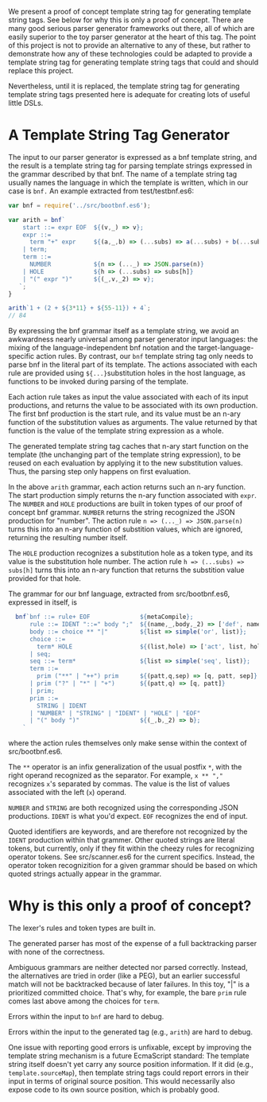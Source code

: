 We present a proof of concept template string tag for generating template string tags. See below for why this is only a proof of concept. There are many good serious parser generator frameworks out there, all of which are easily superior to the toy parser generator at the heart of this tag. The point of this project is not to provide an alternative to any of these, but rather to demonstrate how any of these technologies could be adapted to provide a template string tag for generating template string tags that could and should replace this project.

Nevertheless, until it is replaced, the template string tag for generating template string tags presented here is adequate for creating lots of useful little DSLs.

# A Template String Tag Generator

The input to our parser generator is expressed as a bnf template string, and the result is a template string tag for parsing template strings expressed in the grammar described by that bnf. The name of a template string tag usually names the language in which the template is written, which in our case is ```bnf.``` An example extracted from test/testbnf.es6:

```javascript
var bnf = require('../src/bootbnf.es6');

var arith = bnf`
    start ::= expr EOF  ${(v,_) => v};
    expr ::=
      term "+" expr     ${(a,_,b) => (...subs) => a(...subs) + b(...subs)}
    | term;
    term ::=
      NUMBER            ${n => (..._) => JSON.parse(n)}
    | HOLE              ${h => (...subs) => subs[h]}
    | "(" expr ")"      ${(_,v,_2) => v};
   `;
}

arith`1 + (2 + ${3*11} + ${55-11}) + 4`;
// 84

```

By expressing the bnf grammar itself as a template string, we avoid an awkwardness nearly universal among parser generator input languages: the mixing of the language-independent bnf notation and the target-language-specific action rules. By contrast, our ```bnf``` template string tag only needs to parse bnf in the literal part of its template. The actions associated with each rule are provided using  ```${...}```substitution holes in the host language, as functions to be invoked during parsing of the template.

Each action rule takes as input the value associated with each of its input productions, and returns the value to be associated with its own production. The first bnf production is the start rule, and its value must be an n-ary function of the substitution values as arguments. The value returned by that function is the value of the template string expression as a whole.

The generated template string tag caches that n-ary start function on the template (the unchanging part of the template string expression), to be reused on each evaluation by applying it to the new substitution values. Thus, the parsing step only happens on first evaluation.

In the above ```arith``` grammar, each action returns such an n-ary function. The start production simply returns the n-ary function associated with ```expr```. The ```NUMBER``` and ```HOLE``` productions are built in token types of our proof of concept bnf grammar. ```NUMBER``` returns the string recognized the JSON production for "number". The action rule ```n => (..._) => JSON.parse(n)``` turns this into an n-ary function of substition values, which are ignored, returning the resulting number itself.

The ```HOLE``` production recognizes a substitution hole as a token type, and its value is the substitution hole number. The action rule ```h => (...subs) => subs[h]``` turns this into an n-ary function that returns the substition value provided for that hole.

The grammar for our bnf language, extracted from src/bootbnf.es6, expressed in itself, is

```javascript
  bnf`bnf ::= rule+ EOF              ${metaCompile};
      rule ::= IDENT "::=" body ";"  ${(name,_,body,_2) => ['def', name, body]};
      body ::= choice ** "|"         ${list => simple('or', list)};
      choice ::=
        term* HOLE                   ${(list,hole) => ['act', list, hole]}
      | seq;
      seq ::= term*                  ${list => simple('seq', list)};
      term ::=
        prim ("**" | "++") prim      ${(patt,q,sep) => [q, patt, sep]}
      | prim ("?" | "*" | "+")       ${(patt,q) => [q, patt]}
      | prim;
      prim ::=
        STRING | IDENT
      | "NUMBER" | "STRING" | "IDENT" | "HOLE" | "EOF"
      | "(" body ")"                 ${(_,b,_2) => b};
    `
```

where the action rules themselves only make sense within the context of src/bootbnf.es6.

The ```**``` operator is an infix generalization of the usual postfix ```*```, with the right operand recognized as the separator. For example, ```x ** ","``` recognizes ```x```'s separated by commas. The value is the list of values associated with the left (```x```) operand.

```NUMBER``` and ```STRING``` are both recognized using the corresponding JSON productions. ```IDENT``` is what you'd expect. ```EOF``` recognizes the end of input.

Quoted identifiers are keywords, and are therefore not recognized by the ```IDENT``` production within that grammer. Other quoted strings are literal tokens, but currently, only if they fit within the cheezy rules for recognizing operator tokens. See src/scanner.es6 for the current specifics. Instead, the operator token recognizition for a given grammar should be based on which quoted strings actually appear in the grammar.


# Why is this only a proof of concept?

The lexer's rules and token types are built in.

The generated parser has most of the expense of a full backtracking parser with none of the correctness.

Ambiguous grammars are neither detected nor parsed correctly. Instead, the alternatives are tried in order (like a PEG), but an earlier successful match will not be backtracked because of later failures. In this toy, "|" is a prioritized committed choice. That's why, for example, the bare ```prim``` rule comes last above among the choices for ```term```.

Errors within the input to ```bnf``` are hard to debug.

Errors within the input to the generated tag (e.g., ```arith```) are hard to debug.

One issue with reporting good errors is unfixable, except by improving the template string mechanism is a future EcmaScript standard: The template string itself doesn't yet carry any source position information. If it did (e.g., ```template.sourceMap```), then template string tags could report errors in their input in terms of original source position. This would necessarily also expose code to its own source position, which is probably good.
